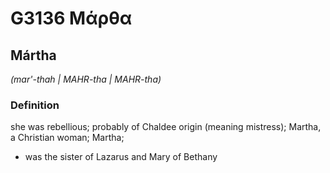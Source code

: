 # G3136 Μάρθα

## Mártha

_(mar'-thah | MAHR-tha | MAHR-tha)_

### Definition

she was rebellious; probably of Chaldee origin (meaning mistress); Martha, a Christian woman; Martha; 

- was the sister of Lazarus and Mary of Bethany
